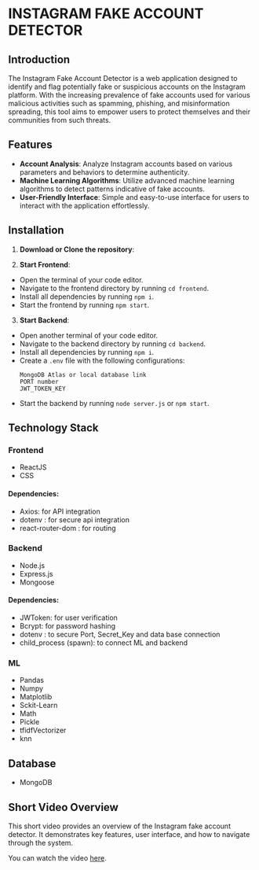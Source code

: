 # INSTAGRAM FAKE ACCOUNT DETECTOR

## Introduction

The Instagram Fake Account Detector is a web application designed to identify and flag potentially fake or suspicious accounts on the Instagram platform. With the increasing prevalence of fake accounts used for various malicious activities such as spamming, phishing, and misinformation spreading, this tool aims to empower users to protect themselves and their communities from such threats.

## Features

- **Account Analysis**: Analyze Instagram accounts based on various parameters and behaviors to determine authenticity.
- **Machine Learning Algorithms**: Utilize advanced machine learning algorithms to detect patterns indicative of fake accounts.
- **User-Friendly Interface**: Simple and easy-to-use interface for users to interact with the application effortlessly.

## Installation

1. **Download or Clone the repository**:

2. **Start Frontend**:
- Open the terminal of your code editor.
- Navigate to the frontend directory by running `cd frontend`.
- Install all dependencies by running `npm i`.
- Start the frontend by running `npm start`.

3. **Start Backend**:
- Open another terminal of your code editor.
- Navigate to the backend directory by running `cd backend`.
- Install all dependencies by running `npm i`.
- Create a `.env` file with the following configurations:
  ```
  MongoDB Atlas or local database link
  PORT number
  JWT_TOKEN_KEY
  ```
- Start the backend by running `node server.js` or `npm start`.


## Technology Stack

### Frontend

- ReactJS
- CSS

#### Dependencies:

- Axios: for API integration
- dotenv : for secure api integration
- react-router-dom : for routing

### Backend

- Node.js
- Express.js
- Mongoose

#### Dependencies:

- JWToken: for user verification
- Bcrypt: for password hashing
- dotenv : to secure Port, Secret_Key and data base connection
- child_process (spawn): to connect ML and backend

### ML

- Pandas
- Numpy
- Matplotlib
- Sckit-Learn
- Math
- Pickle
- tfidfVectorizer
- knn


## Database

- MongoDB



## Short Video Overview

This short video provides an overview of the Instagram fake account detector. It demonstrates key features, user interface, and how to navigate through the system.

You can watch the video [here](https://drive.google.com/file/d/1_E32s-xBMXMQRj8VWwFGqpaewEs8OW4v/view?usp=drive_link).

